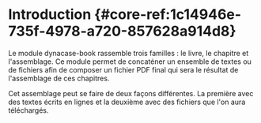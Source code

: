 # Introduction {#core-ref:1c14946e-735f-4978-a720-857628a914d8}

Le module dynacase-book rassemble trois familles : le livre, le chapitre et
l'assemblage. Ce module permet de concaténer un ensemble de textes ou de
fichiers afin de composer un fichier PDF final qui sera le résultat de
l'assemblage de ces chapitres.

Cet assemblage peut se faire de deux façons différentes. La première avec des
textes écrits en lignes et la deuxième avec des fichiers que l'on aura
téléchargés.
